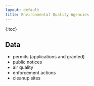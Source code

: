 ```yaml
---
layout: default
title: Environmental Quality Agencies
---
```


{:toc}

## Data

* permits (applications and granted)
* public notices
* air quality
* enforcement actions
* cleanup sites
